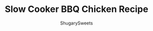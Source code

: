 ---
layout: ../../layouts/MarkdownPostLayout.astro
title: Slow Cooker BBQ Chicken Recipe
author: ShugarySweets
pubDate: 2019-01-15
description: "Juicy and tender, sweet and tangy, there’s just no beating this Slow Cooker BBQ Chicken. Your family will crave this dinner every week, and the result is impressive enough to serve at a potluck or holiday gathering. "
image_url: https://www.shugarysweets.com/wp-content/uploads/2016/11/slow-cooker-bbq-chicken-2.jpg
tags: ["Main Dish","American"]
calories: 313
protein: 28
carbohydrates: 25
fats: 11
fiber: 1
ingredients: ["2-3 pounds of chicken drumsticks","2 teaspoons kosher salt","1 teaspoon black pepper","2 cups Sweet Baby Rays original BBQ sauce","1/4 cup honey","2 teaspoons yellow mustard","2 teaspoons worchestershire sauce","tabasco sauce, optional"]
serves: 12
time: "4 hours 34 minutes"
prepTime: "10 minutes"
instructions: ["Place chicken on broiler pan and sprinkle chicken generously with salt and pepper, on both sides.","Broil 4-5 inches from heat for 24 minutes (12 minutes on each side) until browned and fully cooked.","Transfer to crockpot.","In a small bowl, whisk together the bbq sauce, honey, mustard, worchestershire sauce and a couple shakes of tabasco. Stir until blended and pour over chicken.","Cover crockpot and cook low for 4 hours."]
nutrition: ["313 calories","25 grams carbohydrates","144 milligrams cholesterol","11 grams fat","1 grams fiber","28 grams protein","3 grams saturated fat","828 milligrams sodium","22 grams sugar","0 grams trans fat","6 grams unsaturated fat"]
---